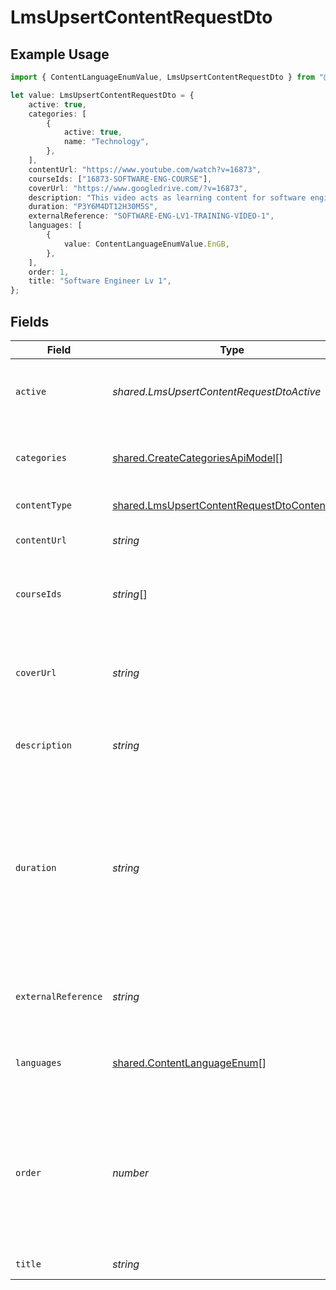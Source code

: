 # LmsUpsertContentRequestDto

## Example Usage

```typescript
import { ContentLanguageEnumValue, LmsUpsertContentRequestDto } from "@stackone/stackone-client-ts/sdk/models/shared";

let value: LmsUpsertContentRequestDto = {
    active: true,
    categories: [
        {
            active: true,
            name: "Technology",
        },
    ],
    contentUrl: "https://www.youtube.com/watch?v=16873",
    courseIds: ["16873-SOFTWARE-ENG-COURSE"],
    coverUrl: "https://www.googledrive.com/?v=16873",
    description: "This video acts as learning content for software engineers.",
    duration: "P3Y6M4DT12H30M5S",
    externalReference: "SOFTWARE-ENG-LV1-TRAINING-VIDEO-1",
    languages: [
        {
            value: ContentLanguageEnumValue.EnGB,
        },
    ],
    order: 1,
    title: "Software Engineer Lv 1",
};
```

## Fields

| Field                                                                                                                                                              | Type                                                                                                                                                               | Required                                                                                                                                                           | Description                                                                                                                                                        | Example                                                                                                                                                            |
| ------------------------------------------------------------------------------------------------------------------------------------------------------------------ | ------------------------------------------------------------------------------------------------------------------------------------------------------------------ | ------------------------------------------------------------------------------------------------------------------------------------------------------------------ | ------------------------------------------------------------------------------------------------------------------------------------------------------------------ | ------------------------------------------------------------------------------------------------------------------------------------------------------------------ |
| `active`                                                                                                                                                           | *shared.LmsUpsertContentRequestDtoActive*                                                                                                                          | :heavy_minus_sign:                                                                                                                                                 | Whether the content is active and available for users.                                                                                                             | true                                                                                                                                                               |
| `categories`                                                                                                                                                       | [shared.CreateCategoriesApiModel](../../../sdk/models/shared/createcategoriesapimodel.md)[]                                                                        | :heavy_minus_sign:                                                                                                                                                 | The categories associated with this content                                                                                                                        | [<br/>{<br/>"name": "Technology"<br/>}<br/>]                                                                                                                       |
| `contentType`                                                                                                                                                      | [shared.LmsUpsertContentRequestDtoContentType](../../../sdk/models/shared/lmsupsertcontentrequestdtocontenttype.md)                                                | :heavy_minus_sign:                                                                                                                                                 | The type of content                                                                                                                                                |                                                                                                                                                                    |
| `contentUrl`                                                                                                                                                       | *string*                                                                                                                                                           | :heavy_minus_sign:                                                                                                                                                 | The external URL of the content                                                                                                                                    | https://www.youtube.com/watch?v=16873                                                                                                                              |
| `courseIds`                                                                                                                                                        | *string*[]                                                                                                                                                         | :heavy_minus_sign:                                                                                                                                                 | The parent IDs associated with this content                                                                                                                        | [<br/>"16873-SOFTWARE-ENG-COURSE"<br/>]                                                                                                                            |
| `coverUrl`                                                                                                                                                         | *string*                                                                                                                                                           | :heavy_minus_sign:                                                                                                                                                 | The URL of the thumbnail image associated with the content.                                                                                                        | https://www.googledrive.com/?v=16873                                                                                                                               |
| `description`                                                                                                                                                      | *string*                                                                                                                                                           | :heavy_minus_sign:                                                                                                                                                 | The description of the content                                                                                                                                     | This video acts as learning content for software engineers.                                                                                                        |
| `duration`                                                                                                                                                         | *string*                                                                                                                                                           | :heavy_minus_sign:                                                                                                                                                 | The duration of the content following the ISO8601 standard. If duration_unit is applicable we will derive this from the smallest unit given in the duration string | P3Y6M4DT12H30M5S                                                                                                                                                   |
| `externalReference`                                                                                                                                                | *string*                                                                                                                                                           | :heavy_minus_sign:                                                                                                                                                 | The external ID associated with this content                                                                                                                       | SOFTWARE-ENG-LV1-TRAINING-VIDEO-1                                                                                                                                  |
| `languages`                                                                                                                                                        | [shared.ContentLanguageEnum](../../../sdk/models/shared/contentlanguageenum.md)[]                                                                                  | :heavy_minus_sign:                                                                                                                                                 | The languages associated with this content                                                                                                                         |                                                                                                                                                                    |
| `order`                                                                                                                                                            | *number*                                                                                                                                                           | :heavy_minus_sign:                                                                                                                                                 | The order of the individual content within a content grouping. This is not applicable for pushing individual content.                                              | 1                                                                                                                                                                  |
| `title`                                                                                                                                                            | *string*                                                                                                                                                           | :heavy_minus_sign:                                                                                                                                                 | The title of the content                                                                                                                                           | Software Engineer Lv 1                                                                                                                                             |